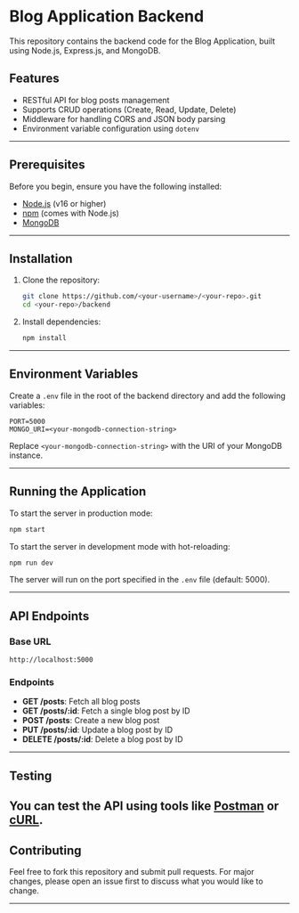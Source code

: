 # Blog Application Backend

This repository contains the backend code for the Blog Application, built using Node.js, Express.js, and MongoDB.

## Features

- RESTful API for blog posts management
- Supports CRUD operations (Create, Read, Update, Delete)
- Middleware for handling CORS and JSON body parsing
- Environment variable configuration using `dotenv`

---

## Prerequisites

Before you begin, ensure you have the following installed:

- [Node.js](https://nodejs.org/) (v16 or higher)
- [npm](https://www.npmjs.com/) (comes with Node.js)
- [MongoDB](https://www.mongodb.com/)

---

## Installation

1. Clone the repository:

   ```bash
   git clone https://github.com/<your-username>/<your-repo>.git
   cd <your-repo>/backend
   ```

2. Install dependencies:

   ```bash
   npm install
   ```

---

## Environment Variables

Create a `.env` file in the root of the backend directory and add the following variables:

```env
PORT=5000
MONGO_URI=<your-mongodb-connection-string>
```

Replace `<your-mongodb-connection-string>` with the URI of your MongoDB instance.

---

## Running the Application

To start the server in production mode:

```bash
npm start
```

To start the server in development mode with hot-reloading:

```bash
npm run dev
```

The server will run on the port specified in the `.env` file (default: 5000).

---

## API Endpoints

### Base URL

`http://localhost:5000`

### Endpoints

- **GET /posts**: Fetch all blog posts
- **GET /posts/:id**: Fetch a single blog post by ID
- **POST /posts**: Create a new blog post
- **PUT /posts/:id**: Update a blog post by ID
- **DELETE /posts/:id**: Delete a blog post by ID

---

## Testing

You can test the API using tools like [Postman](https://www.postman.com/) or [cURL](https://curl.se/).
---

## Contributing

Feel free to fork this repository and submit pull requests. For major changes, please open an issue first to discuss what you would like to change.

---
